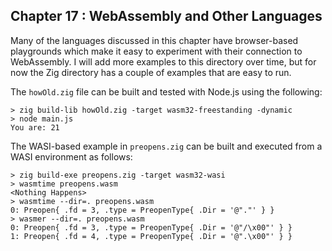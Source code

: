 ## Chapter 17 : WebAssembly and Other Languages

Many of the languages discussed in this chapter have browser-based
playgrounds which make it easy to experiment with their connection to
WebAssembly. I will add more examples to this directory over time, but
for now the Zig directory has a couple of examples that are easy to run.

The `howOld.zig` file can be built and tested with Node.js using the following:

```
> zig build-lib howOld.zig -target wasm32-freestanding -dynamic
> node main.js
You are: 21
```

The WASI-based example in `preopens.zig` can be built and executed
from a WASI environment as follows:

```
> zig build-exe preopens.zig -target wasm32-wasi
> wasmtime preopens.wasm
<Nothing Happens>
> wasmtime --dir=. preopens.wasm
0: Preopen{ .fd = 3, .type = PreopenType{ .Dir = '@"."' } }
> wasmer --dir=. preopens.wasm
0: Preopen{ .fd = 3, .type = PreopenType{ .Dir = '@"/\x00"' } }
1: Preopen{ .fd = 4, .type = PreopenType{ .Dir = '@".\x00"' } }
```
